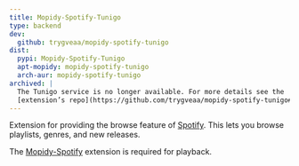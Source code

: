 ```yaml
---
title: Mopidy-Spotify-Tunigo
type: backend
dev:
  github: trygveaa/mopidy-spotify-tunigo
dist:
  pypi: Mopidy-Spotify-Tunigo
  apt-mopidy: mopidy-spotify-tunigo
  arch-aur: mopidy-spotify-tunigo
archived: |
  The Tunigo service is no longer available. For more details see the
  [extension’s repo](https://github.com/trygveaa/mopidy-spotify-tunigo#warning).
---
```


Extension for providing the browse feature of
[Spotify](https://spotify.com/).
This lets you browse playlists, genres, and new releases.

The [Mopidy-Spotify](/etc/spotify/) extension is required for playback.
